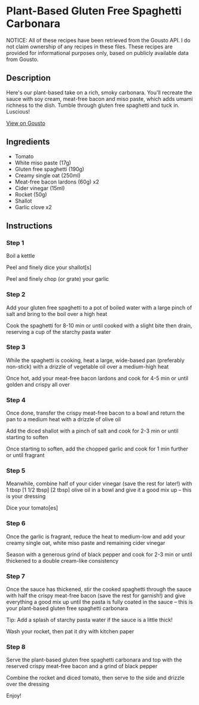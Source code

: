 # Plant-Based Gluten Free Spaghetti Carbonara

NOTICE: All of these recipes have been retrieved from the Gousto API. I do not claim ownership of any recipes in these files. These recipes are provided for informational purposes only, based on publicly available data from Gousto.

## Description

Here's our plant-based take on a rich, smoky carbonara. You'll recreate the sauce with soy cream, meat-free bacon and miso paste, which adds umami richness to the dish. Tumble through gluten free spaghetti and tuck in. Luscious! 

[View on Gousto](https://www.gousto.co.uk/recipes/cookbook/plant-based-gluten-free-spaghetti-carbonara)

## Ingredients

- Tomato
- White miso paste (17g)
- Gluten free spaghetti (190g)
- Creamy single oat (250ml)
- Meat-free bacon lardons (60g) x2
- Cider vinegar (15ml)
- Rocket (50g)
- Shallot
- Garlic clove x2

## Instructions


### Step 1

Boil a kettle

Peel and finely dice your shallot[s]

Peel and finely chop (or grate) your garlic


### Step 2

Add your gluten free spaghetti to a pot of boiled water with a large pinch of salt and bring to the boil over a high heat

Cook the spaghetti for 8-10 min or until cooked with a slight bite then drain, reserving a cup of the starchy pasta water


### Step 3

While the spaghetti is cooking, heat a large, wide-based pan (preferably non-stick) with a drizzle of vegetable oil over a medium-high heat

Once hot, add your meat-free bacon lardons and cook for 4-5 min or until golden and crispy all over


### Step 4

Once done, transfer the crispy meat-free bacon to a bowl and return the pan to a medium heat with a drizzle of olive oil

Add the diced shallot with a pinch of salt and cook for 2-3 min or until starting to soften

Once starting to soften, add the chopped garlic and cook for 1 min further or until fragrant


### Step 5

Meanwhile, combine half of your cider vinegar (save the rest for later!) with 1 tbsp <span class="text-purple">[1 1/2 tbsp] </span><span class="text-danger">[2 tbsp] </span>olive oil in a bowl and give it a good mix up – this is your dressing

Dice your tomato[es]


### Step 6

Once the garlic is fragrant, reduce the heat to medium-low and add your creamy single oat, white miso paste and remaining cider vinegar

Season with a generous grind of black pepper and cook for 2-3 min or until thickened to a double cream-like consistency


### Step 7

Once the sauce has thickened, stir the cooked spaghetti through the sauce with half the crispy meat-free bacon (save the rest for garnish!) and give everything a good mix up until the pasta is fully coated in the sauce – this is your plant-based gluten free spaghetti carbonara

Tip: Add a splash of starchy pasta water if the sauce is a little thick!

Wash your rocket, then pat it dry with kitchen paper

### Step 8

Serve the plant-based gluten free spaghetti carbonara and top with the reserved crispy meat-free bacon and a grind of black pepper

Combine the rocket and diced tomato, then serve to the side and drizzle over the dressing

Enjoy!

